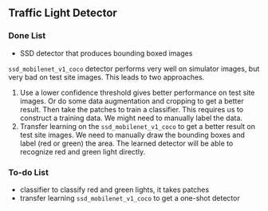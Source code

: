 ## Traffic Light Detector

### Done List
- SSD detector that produces bounding boxed images

`ssd_mobilenet_v1_coco` detector performs very well on simulator images, but very bad on test site images. This leads to two approaches.

1. Use a lower confidence threshold gives better performance on test site images. Or do some data augmentation and cropping to get a better result. Then take the patches to train a classifier. This requires us to construct a training data. We might need to manually label the data.
2. Transfer learning on the `ssd_mobilenet_v1_coco` to get a better result on test site images. We need to manually draw the bounding boxes and label (red or green) the area. The learned detector will be able to recognize red and green light directly.

### To-do List
- classifier to classify red and green lights, it takes patches
- transfer learning `ssd_mobilenet_v1_coco` to get a one-shot detector
